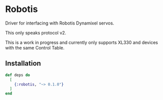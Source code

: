 # Robotis

Driver for interfacing with Robotis Dynamixel servos.

This only speaks protocol v2.

This is a work in progress and currently only supports XL330 and devices with the same Control Table.

## Installation

```elixir
def deps do
  [
    {:robotis, "~> 0.1.0"}
  ]
end
```


